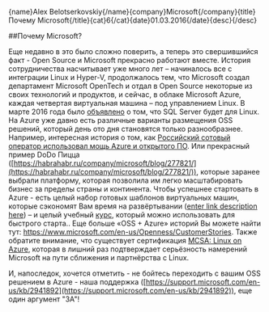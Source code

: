 {name}Alex Belotserkovskiy{/name}{company}Microsoft{/company}{title}Почему Microsoft{/title}{cat}6{/cat}{date}01.03.2016{/date}{desc}{/desc}

##Почему Microsoft?

Еще недавно в это было сложно поверить, а теперь это свершившийся факт - 
Open Source и Microsoft прекрасно работают вместе. История сотрудничества насчитывает уже много лет – начиналось все с интеграции Linux и Hyper-V, продолжалось тем, что Microsoft создал департамент Microsoft OpenTech и отдал в Open Source некоторые из своих технологий и продуктов, и сейчас, в облаке Microsoft Azure, каждая четвертая виртуальная машина – под управлением Linux. В марте 2016 года было [объявлено](https://www.microsoft.com/en-us/server-cloud/sql-server-on-linux.aspx) о том, что SQL Server будет для Linux. На Azure уже давно есть различные варианты размещения OSS решений, который день ото дня становятся только разнообразнее. Например, интересная история о том, как [Российский сотовый оператор использовал мощь Azure и открытого ПО](onenote:../../Azure%20BDM%20%28Andrey%20Vistavkin%29/#base-path=https://d.docs.live.net/9747b80ac51a436a/%D0%94%D0%BE%D0%BA%D1%83%D0%BC%D0%B5%D0%BD%D1%82%D1%8B).
Или прекрасный пример DoDo Пицца ([https://habrahabr.ru/company/microsoft/blog/277821/](https://habrahabr.ru/company/microsoft/blog/277821/)), которые заранее  выбрали платформу, которая позволила им легко масштабировать бизнес за пределы страны и континента. Чтобы успешнее стартовать в Azure - есть целый набор готовых шаблонов виртуальных машин, которые сэкономят Вам время на развёртывании ([enter link description here](https://azure.microsoft.com/ru-ru/marketplace/?term=linux)) – и целый учебный [курс](https://mva.microsoft.com/ru/training-courses/-linux-azure-12162?l=yaI5voQIB_1204984382), который можно использовать для быстрого старта.. Еще больше «OSS + Azure» историй Вы можете найти тут: https://www.microsoft.com/en-us/Openness/CustomerStories.  Также обратите внимание, что существует сертификация [MCSA: Linux on Azure](https://www.microsoft.com/ru-ru/learning/mcsa-linux-azure-certification.aspx), которая в лишний раз подтверждает серьёзность намерений Microsoft на пути сближения и партнёрства с Linux.
 
И, напоследок, хочется отметить - не бойтесь переходить с вашим OSS решением в Azure - наша поддержка ([https://support.microsoft.com/en-us/kb/2941892](https://support.microsoft.com/en-us/kb/2941892)), еще один аргумент "ЗА"!
